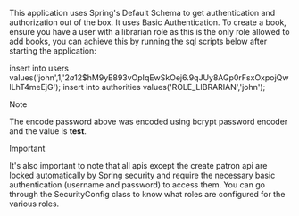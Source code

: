  This application uses Spring's Default Schema to get authentication and authorization out of the box. It uses Basic Authentication.
 To create a book, ensure you have a user with a librarian role as this is the only role allowed to add books, you can achieve this by
 running the sql scripts below after starting the application:

 insert into users values('john',1,'$2a$12$hM9yE893vOpIqEwSkOej6.9qJUy8AGp0rFsxOxpojQwlLhT4meEjG');
 insert into authorities values('ROLE_LIBRARIAN','john');


> [!NOTE]  
>  The encode password above was encoded using bcrypt password encoder and the value is **test**.

> [!IMPORTANT]  
> It's also important to note that all apis except the create patron api are locked automatically by Spring security and require the 
necessary basic authentication (username and password) to access them. You can go through the SecurityConfig class to know what roles
are configured for the various roles.

